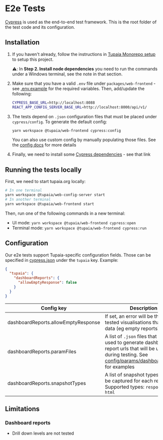# E2e Tests

[Cypress](https://www.cypress.io/) is used as the end-to-end test framework. This is the root folder of the test code and its configuration.

## Installation

1. If you haven't already, follow the instructions in [Tupaia Monorepo setup](https://docs.beyondessential.com.au/books/software-development/page/tupaia-monorepo-setup) to setup this project.

   ⚠️: In **Step 2. Install node dependencies** you need to run the commands under a Windows terminal, see the note in that section.

2. Make sure that you have a valid `.env` file under `packages/web-frontend` - see [.env.example](../.env.example) for the required variables. Then, add/update the following:

   ```bash
   CYPRESS_BASE_URL=http://localhost:8088
   REACT_APP_CONFIG_SERVER_BASE_URL=http://localhost:8000/api/v1/
   ```

3. The tests depend on `.json` configuration files that must be placed under `cypress/config`. To generate the default config:

   ```bash
   yarn workspace @tupaia/web-frontend cypress:config
   ```

   You can also use custom config by manually populating those files. See the [config docs](config/README.md) for more details

4. Finally, we need to install some [Cypress dependencies](https://docs.cypress.io/guides/getting-started/installing-cypress#Linux) - see that link

## Running the tests locally

First, we need to start tupaia.org locally:

```bash
# In one terminal
yarn workspace @tupaia/web-config-server start
# In another terminal
yarn workspace @tupaia/web-frontend start
```

Then, run one of the following commands in a new terminal:

- UI mode: `yarn workspace @tupaia/web-frontend cypress:open`
- Terminal mode: `yarn workspace @tupaia/web-frontend cypress:run`

## Configuration

Our e2e tests support Tupaia-specific configuration fields. Those can be specified in [cypress.json](../cypress.json) under the `tupaia` key. Example:

```json
{
  "tupaia": {
    "dashboardReports": {
      "allowEmptyResponse": false
    }
  }
}
```

| Config key                          | Description                                                                                                                                                                                    |
| ----------------------------------- | ---------------------------------------------------------------------------------------------------------------------------------------------------------------------------------------------- |
| dashboardReports.allowEmptyResponse | If set, an error will be thrown for tested visualisations that have no data (eg empty reports)                                                                                                 |
| dashboardReports.paramFiles         | A list of `.json` files that can be used to generate dashboard report urls that will be used during testing. See [config/params/dashboardReports](config/params/dashboardReports) for examples |
| dashboardReports.snapshotTypes      | A list of snapshot types that will be captured for each report. Supported types: `responseBody`, `html`                                                                                        |

## Limitations

### Dashboard reports

- Drill down levels are not tested
